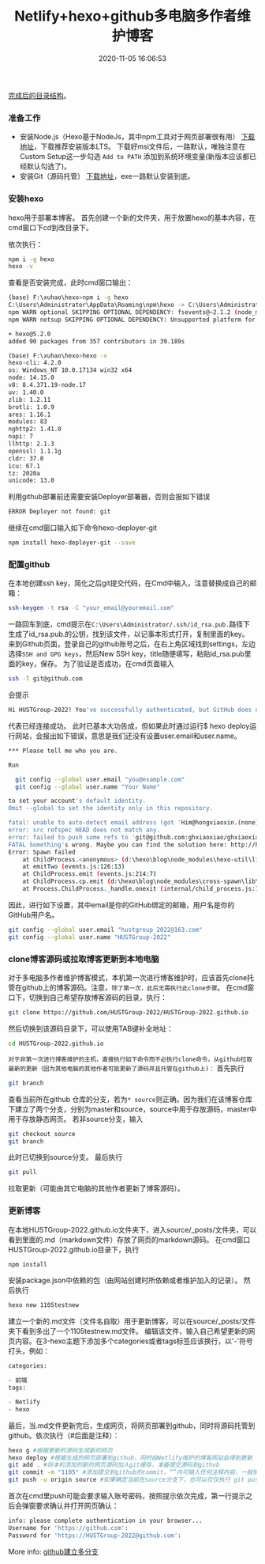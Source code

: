 ﻿---
title: Netlify+hexo+github多电脑多作者维护博客
date: 2020-11-05 16:06:53

categories:

- 前端
tags:

- Netlify
- hexo
---
[完成后的目录结构](https://github.com/HUSTGroup-2022/HUSTGroup-2022.github.io)。



### 准备工作
* 安装Node.js（Hexo基于NodeJs，其中npm工具对于网页部署很有用）
  [下载地址](https://nodejs.org/en/)，下载推荐安装版本LTS。
  下载好msi文件后，一路默认，唯独注意在Custom Setup这一步勾选 `Add to PATH` 添加到系统环境变量(新版本应该都已经默认勾选了)。
* 安装Git（源码托管）
  [下载地址](https://git-for-windows.github.io/)，exe一路默认安装到底。

### 安装hexo
hexo用于部署本博客。
首先创建一个新的文件夹，用于放置hexo的基本内容，在cmd窗口下cd到改目录下。

依次执行：
``` bash
npm i -g hexo
hexo -v
```

查看是否安装完成，此时cmd窗口输出：
```bash
(base) F:\xuhao\hexo>npm i -g hexo
C:\Users\Administrator\AppData\Roaming\npm\hexo -> C:\Users\Administrator\AppData\Roaming\npm\node_modules\hexo\bin\hexo
npm WARN optional SKIPPING OPTIONAL DEPENDENCY: fsevents@~2.1.2 (node_modules\hexo\node_modules\chokidar\node_modules\fsevents):
npm WARN notsup SKIPPING OPTIONAL DEPENDENCY: Unsupported platform for fsevents@2.1.3: wanted {"os":"darwin","arch":"any"} (current: {"os":"win32","arch":"x64"})

+ hexo@5.2.0
added 90 packages from 357 contributors in 39.189s

(base) F:\xuhao\hexo>hexo -v
hexo-cli: 4.2.0
os: Windows_NT 10.0.17134 win32 x64
node: 14.15.0
v8: 8.4.371.19-node.17
uv: 1.40.0
zlib: 1.2.11
brotli: 1.0.9
ares: 1.16.1
modules: 83
nghttp2: 1.41.0
napi: 7
llhttp: 2.1.3
openssl: 1.1.1g
cldr: 37.0
icu: 67.1
tz: 2020a
unicode: 13.0
```

利用github部署前还需要安装Deployer部署器，否则会报如下错误
``` bash
ERROR Deployer not found: git
```

继续在cmd窗口输入如下命令hexo-deployer-git
``` bash
npm install hexo-deployer-git --save
```


### 配置github
在本地创建ssh key，简化之后git提交代码，在Cmd中输入，注意替换成自己的邮箱：
```bash
ssh-keygen -t rsa -C "your_email@youremail.com"
```
一路回车到底，cmd提示在`C:\Users\Administrator/.ssh/id_rsa.pub.`路径下生成了id_rsa.pub.的公钥，找到该文件，以记事本形式打开，复制里面的key。
来到Github页面，登录自己的github账号之后，在右上角区域找到settings，左边选择`SSH and GPG keys`，然后New SSH key，title随便填写，粘贴id_rsa.pub里面的key，保存。
为了验证是否成功，在cmd页面输入
```bash
ssh -T git@github.com
```
会提示
```bash
Hi HUSTGroup-2022! You've successfully authenticated, but GitHub does not provide shell access.
```
代表已经连接成功。
此时已基本大功告成，但如果此时通过运行$ hexo deploy运行网站，会报出如下错误，意思是我们还没有设置user.email和user.name。
```bash
*** Please tell me who you are.

Run

  git config --global user.email "you@example.com"
  git config --global user.name "Your Name"

to set your account's default identity.
Omit --global to set the identity only in this repository.

fatal: unable to auto-detect email address (got 'Him@hongxiaoxin.(none)')
error: src refspec HEAD does not match any.
error: failed to push some refs to 'git@github.com:ghxiaoxiao/ghxiaoxiao.github.io'
FATAL Something's wrong. Maybe you can find the solution here: http://hexo.io/docs/troubleshooting.html
Error: Spawn failed
    at ChildProcess.<anonymous> (d:\hexo\blog\node_modules\hexo-util\lib\spawn.js:52:19)
    at emitTwo (events.js:126:13)
    at ChildProcess.emit (events.js:214:7)
    at ChildProcess.cp.emit (d:\hexo\blog\node_modules\cross-spawn\lib\enoent.js:40:29)
    at Process.ChildProcess._handle.onexit (internal/child_process.js:198:12)
```
因此，进行如下设置，其中email是你的GitHub绑定的邮箱，用户名是你的GitHub用户名。
```bash
git config --global user.email "hustgroup_2022@163.com"
git config --global user.name "HUSTGroup-2022"
```

### clone博客源码或拉取博客更新到本地电脑
对于多电脑多作者维护博客模式，本机第一次进行博客维护时，应该首先clone托管在github上的博客源码。注意，`除了第一次，此后无需执行此clone步骤`。
在cmd窗口下，切换到自己希望存放博客源码的目录，执行：
```bash
git clone https://github.com/HUSTGroup-2022/HUSTGroup-2022.github.io
```
然后切换到该源码目录下，可以使用TAB键补全地址：
```bash
cd HUSTGroup-2022.github.io
```
`对于非第一次进行博客维护的主机，直接执行如下命令而不必执行clone命令，从github拉取最新的更新（因为其他电脑的其他作者可能更新了源码并且托管在github上)：`
首先执行
```bash
git branch
```
查看当前所在github 仓库的分支，若为`* source`则正确。因为我们在该博客仓库下建立了两个分支，分别为master和source，source中用于存放源码，master中用于存放静态网页。
若非source分支，输入
```bash
git checkout source
git branch
```
此时已切换到source分支。
最后执行
```bash
git pull
```
拉取更新（可能由其它电脑的其他作者更新了博客源码）。

### 更新博客
在本地HUSTGroup-2022.github.io文件夹下，进入source/_posts/文件夹，可以看到里面的.md（markdown文件）存放了网页的markdown源码。
在cmd窗口HUSTGroup-2022.github.io目录下，执行
```bash
npm install
```
安装package.json中依赖的包（由网站创建时所依赖或者维护加入的记录）。
然后执行
```bash
hexo new 1105testnew
```
建立一个新的.md文件（文件名自取）用于更新博客，可以在source/_posts/文件夹下看到多出了一个1105testnew.md文件。
编辑该文件，输入自己希望更新的网页内容。在3-hexo主题下添加多个categories或者tags标签应该换行，以'-'符号打头，例如：
```bash
categories:

- 前端
tags:

- Netlify
- hexo
```
最后，当.md文件更新完后，生成网页，将网页部署到github，同时将源码托管到github。依次执行（#后面是注释）：
```bash
hexo g #根据更新的源码生成新的网页
hexo deploy #根据生成的网页部署到github，同时由Netlify维护的博客网站会得到更新
git add . #将本机添加的新的网页源码加入git缓存，准备提交源码到github
git commit -m "1105" #添加提交到github的commit，“”内可输入任何注释内容，一般情况下不可省略
git push -u origin source #如果确定当前在source分支下，也可以仅仅执行 git push指令
```
首次在cmd里push可能会要求输入账号密码，按照提示依次完成，第一行提示之后会弹窗要求确认并打开网页确认：
```bash
info: please complete authentication in your browser...
Username for 'https://github.com':
Password for 'https://HUSTGroup-2022@github.com':
```
More info: [github建立多分支](https://www.pianshen.com/article/8216193907/)
